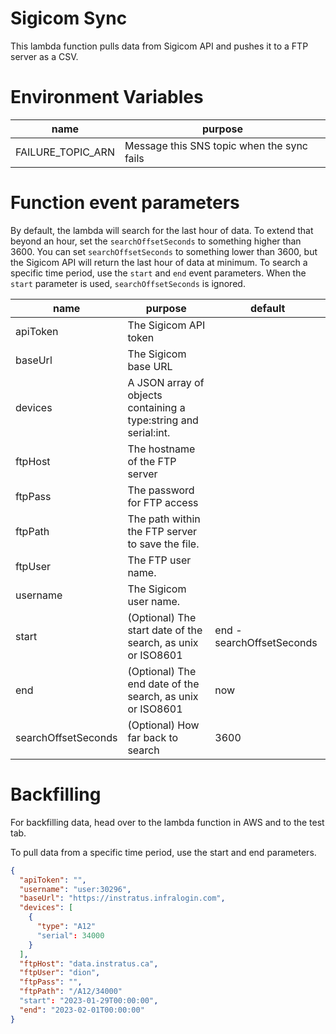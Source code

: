Sigicom Sync
===

This lambda function pulls data from Sigicom API and pushes it to a FTP server as a CSV.

# Environment Variables

| name                | purpose                                            |
|---------------------|----------------------------------------------------|
| FAILURE_TOPIC_ARN   | Message this SNS topic when the sync fails         |

# Function event parameters

By default, the lambda will search for the last hour of data. To extend that beyond an hour,
set the `searchOffsetSeconds` to something higher than 3600.
You can set `searchOffsetSeconds` to something lower than 3600, but the Sigicom API will
return the last hour of data at minimum.
To search a specific time period, use the `start` and `end` event parameters. When the
`start` parameter is used, `searchOffsetSeconds` is ignored.

| name                | purpose                                                          | default                     |
|---------------------|------------------------------------------------------------------|-----------------------------|
| apiToken            | The Sigicom API token                                            |                             |
| baseUrl             | The Sigicom base URL                                             |                             |
| devices             | A JSON array of objects containing a type:string and serial:int. |                             |
| ftpHost             | The hostname of the FTP server                                   |                             |
| ftpPass             | The password for FTP access                                      |                             |
| ftpPath             | The path within the FTP server to save the file.                 |                             |
| ftpUser             | The FTP user name.                                               |                             |
| username            | The Sigicom user name.                                           |                             |
| start               | (Optional) The start date of the search, as unix or ISO8601      | end - searchOffsetSeconds   |
| end                 | (Optional) The end date of the search, as unix or ISO8601        | now                         |
| searchOffsetSeconds | (Optional) How far back to search                                | 3600                        |


# Backfilling

For backfilling data, head over to the lambda function in AWS and to the test tab.

To pull data from a specific time period, use the start and end parameters.

```JSON
{
  "apiToken": "",
  "username": "user:30296",
  "baseUrl": "https://instratus.infralogin.com",
  "devices": [
    {
      "type": "A12"
      "serial": 34000
    }
  ],
  "ftpHost": "data.instratus.ca",
  "ftpUser": "dion",
  "ftpPass": "",
  "ftpPath": "/A12/34000"
  "start": "2023-01-29T00:00:00",
  "end": "2023-02-01T00:00:00"
}
```
